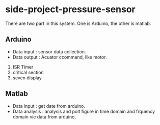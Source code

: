 # side-project-pressure-sensor

There are two part in this system. One is Arduino, the other is matlab.

## Arduino
* Data input : sensor data collection.
* Data output : Acuator ccommand, like motor.

1. ISR Timer
2. critical section
3. seven display

## Matlab
* Data input : get date from arduino.
* Data analysis : analysis and polt figure in time domain and frquency domain vie data from arduino, 

## 

